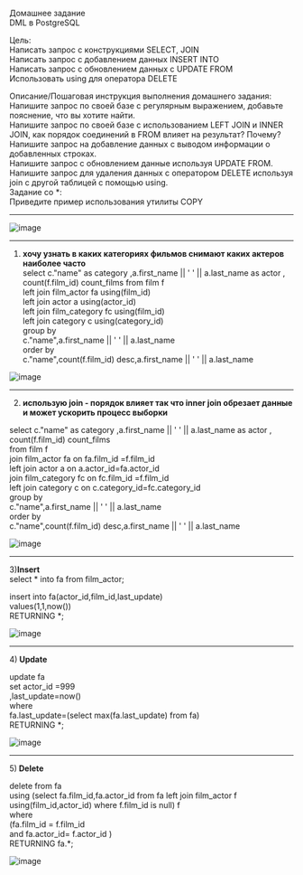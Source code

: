 Домашнее задание   
DML в PostgreSQL   

Цель:   
Написать запрос с конструкциями SELECT, JOIN   
Написать запрос с добавлением данных INSERT INTO   
Написать запрос с обновлением данных с UPDATE FROM   
Использовать using для оператора DELETE   


Описание/Пошаговая инструкция выполнения домашнего задания:   
Напишите запрос по своей базе с регулярным выражением, добавьте пояснение, что вы хотите найти.   
Напишите запрос по своей базе с использованием LEFT JOIN и INNER JOIN, как порядок соединений в FROM влияет на результат? Почему?   
Напишите запрос на добавление данных с выводом информации о добавленных строках.   
Напишите запрос с обновлением данные используя UPDATE FROM.   
Напишите запрос для удаления данных с оператором DELETE используя join с другой таблицей с помощью using.   
Задание со *:   
Приведите пример использования утилиты COPY   

----------------------------------------------------------------------------------------------

![image](https://user-images.githubusercontent.com/60733068/230026309-1263ac66-bc53-4a16-8777-b91dcfcaa190.png)

---------------------------------------------------------------------------------------------

1) <b> хочу узнать в каких категориях фильмов снимают каких актеров наиболее часто</b>   
select c."name" as category ,a.first_name || ' ' || a.last_name as actor , count(f.film_id) count_films from film f    
left join film_actor fa using(film_id)     
left join actor a using(actor_id)    
left join film_category fc using(film_id)     
left join category c using(category_id)    
group by     
c."name",a.first_name || ' ' || a.last_name    
order by     
c."name",count(f.film_id) desc,a.first_name || ' ' || a.last_name    

![image](https://user-images.githubusercontent.com/60733068/230027705-1ee62be0-db7c-4d80-959d-4ea4e2f556bc.png)


---------------------------------------------------------------------------------------------

2) <b>использую join     - порядок влияет так что inner join обрезает данные и может ускорить процесс выборки</b>

select c."name" as category ,a.first_name || ' ' || a.last_name as actor , count(f.film_id) count_films      
from film f      
 join film_actor fa on fa.film_id =f.film_id     
 left join actor a on a.actor_id=fa.actor_id      
 join film_category fc on fc.film_id =f.film_id     
 left join category c on c.category_id=fc.category_id      
group by      
c."name",a.first_name || ' ' || a.last_name     
order by    
c."name",count(f.film_id) desc,a.first_name || ' ' || a.last_name   

![image](https://user-images.githubusercontent.com/60733068/230027751-1e9e2c7a-e918-40ad-857c-f9fc33217741.png)


---------------------------------------------------------------------------------------------

3)<b>Insert</b>    
select * into fa from film_actor;   

insert into fa(actor_id,film_id,last_update)    
values(1,1,now())   
RETURNING *;    

![image](https://user-images.githubusercontent.com/60733068/230027590-72898795-ab6a-4419-bb97-046fce017c76.png)

---------------------------------------------------------------------------------------------

4)<b> Update </b>    

update fa     
set actor_id =999   
,last_update=now()    
where     
fa.last_update=(select max(fa.last_update) from fa)     
RETURNING *;        

![image](https://user-images.githubusercontent.com/60733068/230034347-e3dbe040-2f25-425d-83d2-688152cf1995.png)


---------------------------------------------------------------------------------------------

5)<b> Delete </b>        

delete  from fa     
using (select fa.film_id,fa.actor_id from fa left join film_actor f using(film_id,actor_id) where f.film_id is null) f    
where     
(fa.film_id = f.film_id   
and fa.actor_id= f.actor_id )   
RETURNING fa.*;     

![image](https://user-images.githubusercontent.com/60733068/230033769-856878ac-7fa8-4b70-aa27-012072b6af6c.png)

